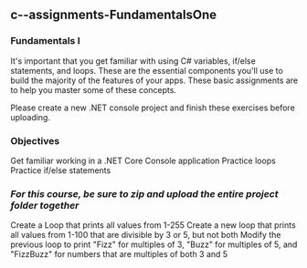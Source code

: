 ## c--assignments-FundamentalsOne

### Fundamentals I
It's important that you get familiar with using C# variables, if/else statements, and loops. These are the essential components you'll use to build the majority of the features of your apps. These basic assignments are to help you master some of these concepts. 

Please create a new .NET console project and finish these exercises before uploading.

### Objectives

Get familiar working in a .NET Core Console application
Practice loops
Practice if/else statements

### *For this course, be sure to zip and upload the entire project folder together*

 Create a Loop that prints all values from 1-255
 Create a new loop that prints all values from 1-100 that are divisible by 3 or 5, but not both
 Modify the previous loop to print "Fizz" for multiples of 3, "Buzz" for multiples of 5, and "FizzBuzz" for numbers that are multiples of both 3 and 5
